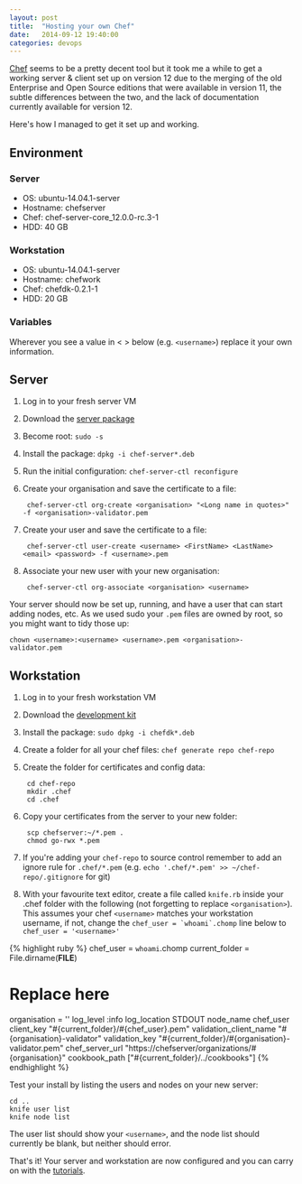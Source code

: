 ```yaml
---
layout: post
title:  "Hosting your own Chef"
date:   2014-09-12 19:40:00
categories: devops
---
```


[Chef][] seems to be a pretty decent tool but it took me a while to get a working server &
client set up on version 12 due to the merging of the old Enterprise and Open Source editions
that were available in version 11, the subtle differences between the two, and the lack of 
documentation currently available for version 12.

Here's how I managed to get it set up and working.

## Environment

### Server

- OS: ubuntu-14.04.1-server
- Hostname: chefserver
- Chef: chef-server-core_12.0.0-rc.3-1
- HDD: 40 GB

### Workstation

- OS: ubuntu-14.04.1-server
- Hostname: chefwork
- Chef: chefdk-0.2.1-1
- HDD: 20 GB

### Variables

Wherever you see a value in < > below (e.g. `<username>`) replace it your own information.


## Server

1. Log in to your fresh server VM
2. Download the [server package][download_server]
3. Become root: `sudo -s`
4. Install the package: `dpkg -i chef-server*.deb`
5. Run the initial configuration: `chef-server-ctl reconfigure`
6. Create your organisation and save the certificate to a file:

		chef-server-ctl org-create <organisation> "<Long name in quotes>" -f <organisation>-validator.pem

7. Create your user and save the certificate to a file:

		chef-server-ctl user-create <username> <FirstName> <LastName> <email> <password> -f <username>.pem

8. Associate your new user with your new organisation:

		chef-server-ctl org-associate <organisation> <username>

Your server should now be set up, running, and have a user that can start adding nodes, etc.
As we used sudo your `.pem` files are owned by root, so you might want to tidy those up:

	chown <username>:<username> <username>.pem <organisation>-validator.pem


## Workstation

1. Log in to your fresh workstation VM
2. Download the [development kit][dev_kit]
3. Install the package: `sudo dpkg -i chefdk*.deb`
4. Create a folder for all your chef files: `chef generate repo chef-repo`
5. Create the folder for certificates and config data:
	
		cd chef-repo
		mkdir .chef
		cd .chef

6. Copy your certificates from the server to your new folder:

		scp chefserver:~/*.pem .
		chmod go-rwx *.pem

7. If you're adding your `chef-repo` to source control remember to
	add an ignore rule for `.chef/*.pem` (e.g.
	`echo '.chef/*.pem' >> ~/chef-repo/.gitignore` for git)
8. With your favourite text editor, create a file called `knife.rb`
	inside your .chef folder with the following (not forgetting to replace
	`<organisation>`).
	This assumes your chef `<username>` matches your workstation username, if not,
	change the ``chef_user = `whoami`.chomp`` line below to `chef_user = '<username>'`

{% highlight ruby %}
chef_user = `whoami`.chomp
current_folder = File.dirname(__FILE__)
# Replace <organisation> here
organisation = '<organisation>'
log_level :info
log_location STDOUT
node_name chef_user
client_key "#{current_folder}/#{chef_user}.pem"
validation_client_name "#{organisation}-validator"
validation_key "#{current_folder}/#{organisation}-validator.pem"
chef_server_url "https://chefserver/organizations/#{organisation}"
cookbook_path ["#{current_folder}/../cookbooks"]
{% endhighlight %}

Test your install by listing the users and nodes on your new server:
	
	cd ..
	knife user list
	knife node list

The user list should show your `<username>`, and the node list should
currently be blank, but neither should error.

That's it!  Your server and workstation are now configured and you can carry on with the [tutorials][].


[Chef]: http://getchef.com
[download_server]: http://downloads.getchef.com/chef-server/ubuntu/
[dev_kit]: http://downloads.getchef.com/chef-dk/ubuntu/
[tutorials]: http://learn.getchef.com/
